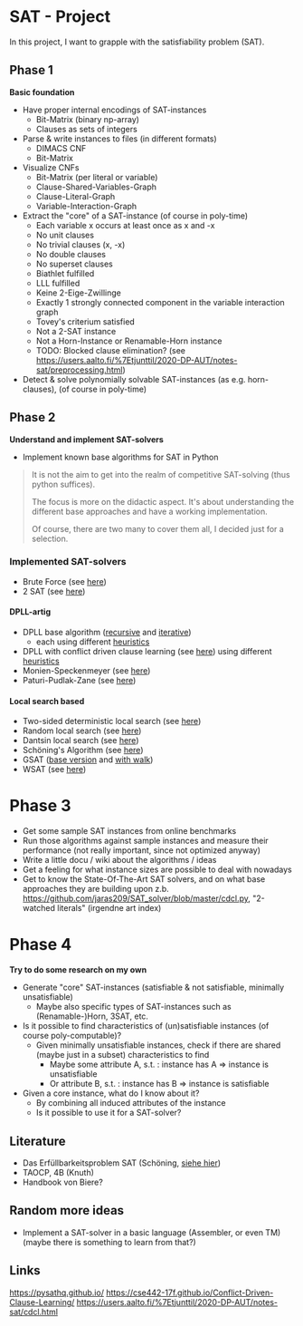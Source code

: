     
# SAT - Project

In this project, I want to grapple with the satisfiability problem (SAT).

## Phase 1

**Basic foundation**

- Have proper internal encodings of SAT-instances
  - Bit-Matrix (binary np-array)
  - Clauses as sets of integers 
- Parse & write instances to files (in different formats)
  - DIMACS CNF
  - Bit-Matrix
- Visualize CNFs
  - Bit-Matrix (per literal or variable)
  - Clause-Shared-Variables-Graph
  - Clause-Literal-Graph
  - Variable-Interaction-Graph
- Extract the "core" of a SAT-instance (of course in poly-time)
  - Each variable x occurs at least once as x and -x
  - No unit clauses
  - No trivial clauses (x, -x)
  - No double clauses
  - No superset clauses
  - Biathlet fulfilled
  - LLL fulfilled
  - Keine 2-Eige-Zwillinge
  - Exactly 1 strongly connected component in the variable interaction graph
  - Tovey's criterium satisfied
  - Not a 2-SAT instance
  - Not a Horn-Instance or Renamable-Horn instance
  - TODO: Blocked clause elimination? (see https://users.aalto.fi/%7Etjunttil/2020-DP-AUT/notes-sat/preprocessing.html)
- Detect & solve polynomially solvable SAT-instances (as e.g. horn-clauses), (of course in poly-time)

## Phase 2

**Understand and implement SAT-solvers**

- Implement known base algorithms for SAT in Python

> It is not the aim to get into the realm of competitive SAT-solving (thus python suffices).
> 
> The focus is more on the didactic aspect. It's about understanding the different base approaches and have a working implementation.
> 
> Of course, there are two many to cover them all, I decided just for a selection.

### Implemented SAT-solvers

- Brute Force (see [here](sat/solve/brute_force.py))
- 2 SAT (see [here](sat/solve/two_sat.py))

#### DPLL-artig

- DPLL base algorithm ([recursive](sat/solve/dpll/dpll_recursive.py) and [iterative](sat/solve/dpll/dpll.py))
  - each using different [heuristics](sat/solve/dpll/heuristics.py)
- DPLL with conflict driven clause learning (see [here](sat/solve/dpll/dpll_cdcl.py))
  using different [heuristics](sat/solve/dpll/heuristics.py)
- Monien-Speckenmeyer (see [here](sat/solve/dpll/monien_speckenmeyer.py))
- Paturi-Pudlak-Zane (see [here](sat/solve/dpll/paturi_pudlak_zane.py))

#### Local search based

- Two-sided deterministic local search (see [here](sat/solve/local_search/two_sided_deterministic_local_search.py))
- Random local search (see [here](sat/solve/local_search/random_local_search.py))
- Dantsin local search (see [here](sat/solve/local_search/dantsin_local_search.py))
- Schöning's Algorithm (see [here](sat/solve/local_search/schoening.py))
- GSAT ([base version](sat/solve/local_search/greedy_sat.py) and [with walk](sat/solve/local_search/greedy_sat_with_walk.py))
- WSAT (see [here](sat/solve/local_search/walk_sat.py))


# Phase 3

- Get some sample SAT instances from online benchmarks
- Run those algorithms against sample instances and measure their performance (not really important, since not optimized anyway)
- Write a little docu / wiki about the algorithms / ideas
- Get a feeling for what instance sizes are possible to deal with nowadays
- Get to know the State-Of-The-Art SAT solvers, and on what base approaches they are building upon
  z.b. https://github.com/jaras209/SAT_solver/blob/master/cdcl.py, "2-watched literals" (irgendne art index)

# Phase 4

**Try to do some research on my own** 

- Generate "core" SAT-instances (satisfiable & not satisfiable, minimally unsatisfiable)
  - Maybe also specific types of SAT-instances such as (Renamable-)Horn, 3SAT, etc.
- Is it possible to find characteristics of (un)satisfiable instances (of course poly-computable)?
  - Given minimally unsatisfiable instances, check if there are shared (maybe just in a subset) characteristics to find
    - Maybe some attribute A, s.t. : instance has A => instance is unsatisfiable
    - Or attribute B, s.t. : instance has B => instance is satisfiable
- Given a core instance, what do I know about it?
  - By combining all induced attributes of the instance
  - Is it possible to use it for a SAT-solver?


## Literature

- Das Erfüllbarkeitsproblem SAT (Schöning, [siehe hier](https://www.google.de/books/edition/Das_Erf%C3%BCllbarkeitsproblem_SAT/55HzCQAAQBAJ?hl=de&gbpv=0))
- TAOCP, 4B (Knuth)
- Handbook von Biere?

## Random more ideas

- Implement a SAT-solver in a basic language (Assembler, or even TM) (maybe there is something to learn from that?)

## Links

https://pysathq.github.io/
https://cse442-17f.github.io/Conflict-Driven-Clause-Learning/
https://users.aalto.fi/%7Etjunttil/2020-DP-AUT/notes-sat/cdcl.html
